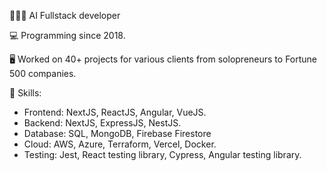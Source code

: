 👨🏻‍💻 AI Fullstack developer

💻 Programming since 2018.

🖥 Worked on 40+ projects for various clients from solopreneurs to Fortune 500 companies.

🍳 Skills:
  - Frontend: NextJS, ReactJS, Angular, VueJS.
  - Backend: NextJS, ExpressJS, NestJS.
  - Database: SQL, MongoDB, Firebase Firestore
  - Cloud: AWS, Azure, Terraform, Vercel, Docker.
  - Testing: Jest, React testing library, Cypress, Angular testing library.
  
  
